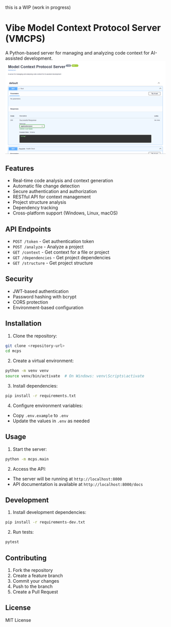 this is a WIP (work in progress)

# Vibe Model Context Protocol Server (VMCPS)

A Python-based server for managing and analyzing code context for AI-assisted development.
![Vibe Model Context Protocol Server Screenshot](screenshot.png)

## Features

- Real-time code analysis and context generation
- Automatic file change detection
- Secure authentication and authorization
- RESTful API for context management
- Project structure analysis
- Dependency tracking
- Cross-platform support (Windows, Linux, macOS)

## API Endpoints

- `POST /token` - Get authentication token
- `POST /analyze` - Analyze a project
- `GET /context` - Get context for a file or project
- `GET /dependencies` - Get project dependencies
- `GET /structure` - Get project structure

## Security

- JWT-based authentication
- Password hashing with bcrypt
- CORS protection
- Environment-based configuration

## Installation

1. Clone the repository:
```bash
git clone <repository-url>
cd mcps
```

2. Create a virtual environment:
```bash
python -m venv venv
source venv/bin/activate  # On Windows: venv\Scripts\activate
```

3. Install dependencies:
```bash
pip install -r requirements.txt
```

4. Configure environment variables:
- Copy `.env.example` to `.env`
- Update the values in `.env` as needed

## Usage

1. Start the server:
```bash
python -m mcps.main
```

2. Access the API:
- The server will be running at `http://localhost:8000`
- API documentation is available at `http://localhost:8000/docs`

## Development

1. Install development dependencies:
```bash
pip install -r requirements-dev.txt
```

2. Run tests:
```bash
pytest
```

## Contributing

1. Fork the repository
2. Create a feature branch
3. Commit your changes
4. Push to the branch
5. Create a Pull Request

## License

MIT License 
